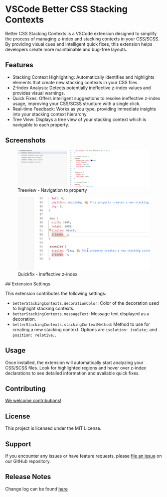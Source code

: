 # VSCode Better CSS Stacking Contexts

Better CSS Stacking Contexts is a VSCode extension designed to simplify the process of managing z-index and stacking contexts in your CSS/SCSS. By providing visual cues and intelligent quick fixes, this extension helps developers create more maintainable and bug-free layouts.

## Features

* Stacking Context Highlighting: Automatically identifies and highlights elements that create new stacking contexts in your CSS files.
* Z-Index Analysis: Detects potentially ineffective z-index values and provides visual warnings.
* Quick Fixes: Offers intelligent suggestions to resolve ineffective z-index usage, improving your CSS/SCSS structure with a single click.
* Real-time Feedback: Works as you type, providing immediate insights into your stacking context hierarchy.
* Tree View: Displays a tree view of your stacking context which is navigable to each property.

## Screenshots
<figure>
<picture>
<source srcset="https://raw.githubusercontent.com/mrheault/vscode-better-css-stacking-contexts/main/images/Treeview-dark.gif" media="(prefers-color-scheme: dark)" />
<source srcset="https://raw.githubusercontent.com/mrheault/vscode-better-css-stacking-contexts/main/images/treeview-light.gif" media="(prefers-color-scheme: light)" />
<img alt="Screenshot" src="https://raw.githubusercontent.com/mrheault/vscode-better-css-stacking-contexts/main/images/treeview-light.gif" />
</picture>
  <figcaption>Treeview - Navigation to property</figcaption>
</figure>

<figure>
<picture>
<source srcset="https://raw.githubusercontent.com/mrheault/vscode-better-css-stacking-contexts/main/images/quickfix-dark.gif" media="(prefers-color-scheme: dark)" />
<source srcset="https://raw.githubusercontent.com/mrheault/vscode-better-css-stacking-contexts/main/images/quickfix-light.gif" media="(prefers-color-scheme: light)" />
<img alt="Screenshot" src="https://raw.githubusercontent.com/mrheault/vscode-better-css-stacking-contexts/main/images/quickfix-light.gif" />
</picture>
  <figcaption>Quickfix - ineffective z-index</figcaption>
</figure>
## Extension Settings

This extension contributes the following settings:

* `betterStackingContexts.decorationColor`: Color of the decoration used to highlight stacking contexts.
* `betterStackingContexts.messageText`: Message text displayed as a decoration.
* `betterStackingContexts.stackingContextMethod`: Method to use for creating a new stacking context. Options are `isolation: isolate;` and `position: relative;`.

## Usage
Once installed, the extension will automatically start analyzing your CSS/SCSS files. Look for highlighted regions and hover over z-index declarations to see detailed information and available quick fixes.

## Contributing
[We welcome contributions!](https://github.com/mrheault/vscode-better-css-stacking-contexts/pulls)

## License
This project is licensed under the MIT License.

## Support
If you encounter any issues or have feature requests, please [file an issue](https://github.com/mrheault/vscode-better-css-stacking-contexts/issues) on our GitHub repository.

## Release Notes

Change log can be found [here](https://github.com/mrheault/vscode-better-css-stacking-contexts/blob/main/CHANGELOG.md)



